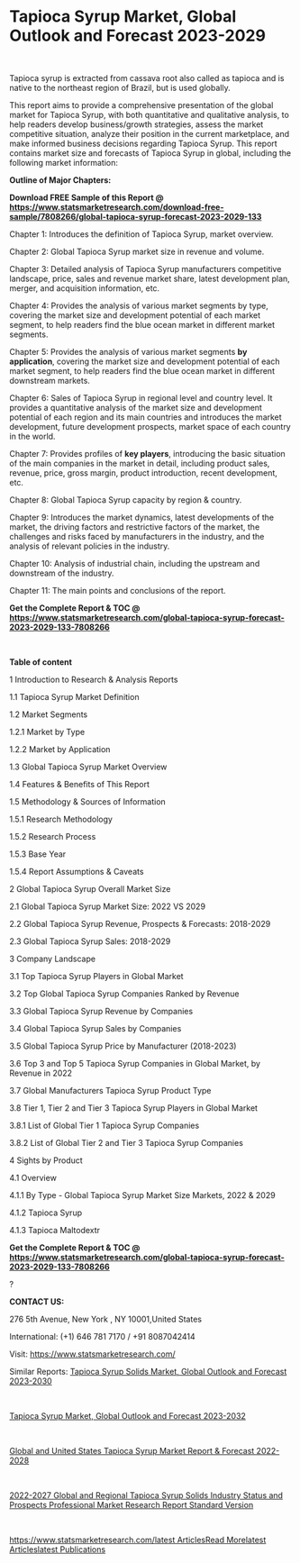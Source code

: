 <h1>Tapioca Syrup Market, Global Outlook and Forecast 2023-2029</h1><br/><p>Tapioca syrup is extracted from cassava root also called as tapioca and is native to the northeast region of Brazil, but is used globally.</p>
 
 
 
 <p>This report aims to provide a comprehensive presentation of the global market for Tapioca Syrup, with both quantitative and qualitative analysis, to help readers develop business/growth strategies, assess the market competitive situation, analyze their position in the current marketplace, and make informed business decisions regarding Tapioca Syrup. This report contains market size and forecasts of Tapioca Syrup in global, including the following market information:</p>
 
 
 
 <p><strong>Outline of Major Chapters:</strong></p>
 
 
 
 <p><strong>Download FREE Sample of this Report @ <a href="https://www.statsmarketresearch.com/download-free-sample/7808266/global-tapioca-syrup-forecast-2023-2029-133">https://www.statsmarketresearch.com/download-free-sample/7808266/global-tapioca-syrup-forecast-2023-2029-133</a></strong></p>
 
 
 
 <p>Chapter 1: Introduces the definition of Tapioca Syrup, market overview.</p>
 
 
 
 <p>Chapter 2: Global Tapioca Syrup market size in revenue and volume.</p>
 
 
 
 <p>Chapter 3: Detailed analysis of Tapioca Syrup manufacturers competitive landscape, price, sales and revenue market share, latest development plan, merger, and acquisition information, etc.</p>
 
 
 
 <p>Chapter 4: Provides the analysis of various market segments by type, covering the market size and development potential of each market segment, to help readers find the blue ocean market in different market segments.</p>
 
 
 
 <p>Chapter 5: Provides the analysis of various market segments <strong>by application</strong>, covering the market size and development potential of each market segment, to help readers find the blue ocean market in different downstream markets.</p>
 
 
 
 <p>Chapter 6: Sales of Tapioca Syrup in regional level and country level. It provides a quantitative analysis of the market size and development potential of each region and its main countries and introduces the market development, future development prospects, market space of each country in the world.</p>
 
 
 
 <p>Chapter 7: Provides profiles of <strong>key players</strong>, introducing the basic situation of the main companies in the market in detail, including product sales, revenue, price, gross margin, product introduction, recent development, etc.</p>
 
 
 
 <p>Chapter 8: Global Tapioca Syrup capacity by region & country.</p>
 
 
 
 <p>Chapter 9: Introduces the market dynamics, latest developments of the market, the driving factors and restrictive factors of the market, the challenges and risks faced by manufacturers in the industry, and the analysis of relevant policies in the industry.</p>
 
 
 
 <p>Chapter 10: Analysis of industrial chain, including the upstream and downstream of the industry.</p>
 
 
 
 <p>Chapter 11: The main points and conclusions of the report.</p>
 
 
 
 <div><b>Get the Complete Report & TOC @ <a href="https://www.statsmarketresearch.com/global-tapioca-syrup-forecast-2023-2029-133-7808266">https://www.statsmarketresearch.com/global-tapioca-syrup-forecast-2023-2029-133-7808266</a></b></div>
 
 
 
 <p><br />
 
 <b>Table of content</b></p>
 
 
 
 <p>1 Introduction to Research & Analysis Reports<br />
 
 1.1 Tapioca Syrup Market Definition<br />
 
 1.2 Market Segments<br />
 
 1.2.1 Market by Type<br />
 
 1.2.2 Market by Application<br />
 
 1.3 Global Tapioca Syrup Market Overview<br />
 
 1.4 Features & Benefits of This Report<br />
 
 1.5 Methodology & Sources of Information<br />
 
 1.5.1 Research Methodology<br />
 
 1.5.2 Research Process<br />
 
 1.5.3 Base Year<br />
 
 1.5.4 Report Assumptions & Caveats<br />
 
 2 Global Tapioca Syrup Overall Market Size<br />
 
 2.1 Global Tapioca Syrup Market Size: 2022 VS 2029<br />
 
 2.2 Global Tapioca Syrup Revenue, Prospects & Forecasts: 2018-2029<br />
 
 2.3 Global Tapioca Syrup Sales: 2018-2029<br />
 
 3 Company Landscape<br />
 
 3.1 Top Tapioca Syrup Players in Global Market<br />
 
 3.2 Top Global Tapioca Syrup Companies Ranked by Revenue<br />
 
 3.3 Global Tapioca Syrup Revenue by Companies<br />
 
 3.4 Global Tapioca Syrup Sales by Companies<br />
 
 3.5 Global Tapioca Syrup Price by Manufacturer (2018-2023)<br />
 
 3.6 Top 3 and Top 5 Tapioca Syrup Companies in Global Market, by Revenue in 2022<br />
 
 3.7 Global Manufacturers Tapioca Syrup Product Type<br />
 
 3.8 Tier 1, Tier 2 and Tier 3 Tapioca Syrup Players in Global Market<br />
 
 3.8.1 List of Global Tier 1 Tapioca Syrup Companies<br />
 
 3.8.2 List of Global Tier 2 and Tier 3 Tapioca Syrup Companies<br />
 
 4 Sights by Product<br />
 
 4.1 Overview<br />
 
 4.1.1 By Type - Global Tapioca Syrup Market Size Markets, 2022 & 2029<br />
 
 4.1.2 Tapioca Syrup<br />
 
 4.1.3 Tapioca Maltodextr</p>
 
 
 
 <div><b>Get the Complete Report & TOC @ <a href="https://www.statsmarketresearch.com/global-tapioca-syrup-forecast-2023-2029-133-7808266">https://www.statsmarketresearch.com/global-tapioca-syrup-forecast-2023-2029-133-7808266</a></b></div>
 
 
 
 <p>? </p>
 
 
 
 <p><b>CONTACT US:</b><br />
 
 276 5th Avenue, New York , NY 10001,United States<br />
 
 International: (+1) 646 781 7170 / +91 8087042414<br />
 
 Visit: <a href="https://www.statsmarketresearch.com/">https://www.statsmarketresearch.com/</a><br />
 
 Similar Reports: <a href="https://www.statsmarketresearch.com/global-tapioca-syrup-forecast-2023-2029-133-7808266">Tapioca Syrup Solids Market, Global Outlook and Forecast 2023-2030</a><br />
 
 <br />
 
 <a href="https://www.statsmarketresearch.com/global-tapioca-syrup-forecast-2023-2029-133-7808266">Tapioca Syrup Market, Global Outlook and Forecast 2023-2032</a><br />
 
 <br />
 
 <a href="https://www.statsmarketresearch.com/global-tapioca-syrup-forecast-2023-2029-133-7808266">Global and United States Tapioca Syrup Market Report & Forecast 2022-2028</a><br />
 
 <br />
 
 <a href="https://www.statsmarketresearch.com/global-tapioca-syrup-forecast-2023-2029-133-7808266">2022-2027 Global and Regional Tapioca Syrup Solids Industry Status and Prospects Professional Market Research Report Standard Version</a><br />
 
 <br />
 
 <a href="https://gyeongbokgung.com">https://www.statsmarketresearch.com/</a><a href="https://hallyeomaritime.com">latest Articles</a><a href="https://jingwansa.com">Read More</a><a href="https://nguoiviet.jp/">latest Articles</a><a href="https://www.intelmarketresearch.com/">latest Publications</a></p>
